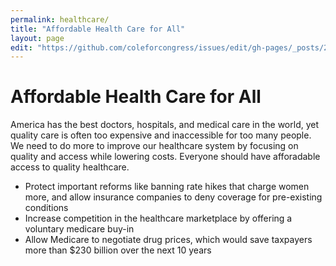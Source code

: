 ```yaml
---
permalink: healthcare/
title: "Affordable Health Care for All"
layout: page
edit: "https://github.com/coleforcongress/issues/edit/gh-pages/_posts/2014-01-06-healthcare.md"
---
```


# Affordable Health Care for All

America has the best doctors, hospitals, and medical care in the world, yet quality care is often too expensive and inaccessible for too many people. We need to do more to improve our healthcare system by focusing on quality and access while lowering costs. Everyone should have afforadable access to quality healthcare.

- Protect important reforms like banning rate hikes that charge women more, and allow insurance companies to deny coverage for pre-existing conditions
- Increase competition in the healthcare marketplace by offering a voluntary medicare buy-in
- Allow Medicare to negotiate drug prices, which would save taxpayers more than $230 billion over the next 10 years
